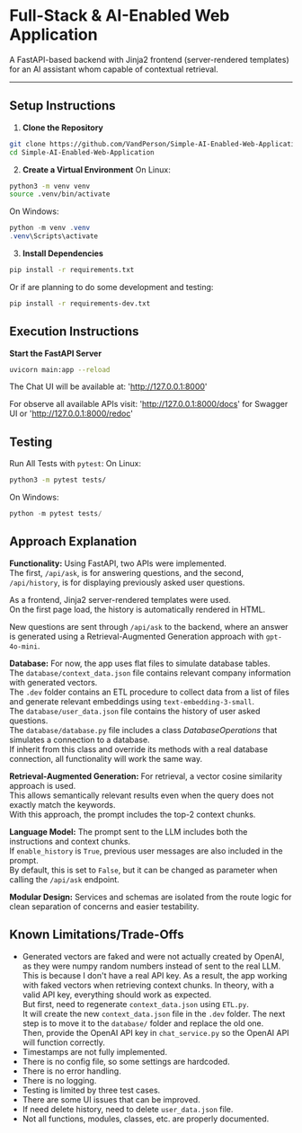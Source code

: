 # Full-Stack & AI-Enabled Web Application

A FastAPI-based backend with Jinja2 frontend (server-rendered templates) for an AI assistant whom capable of contextual retrieval.

---

## Setup Instructions

1) **Clone the Repository**
```bash
git clone https://github.com/VandPerson/Simple-AI-Enabled-Web-Application.git
cd Simple-AI-Enabled-Web-Application
```
2) **Create a Virtual Environment**
On Linux:
```bash
python3 -m venv venv
source .venv/bin/activate
```
On Windows:
```powershell
python -m venv .venv
.venv\Scripts\activate
```
3) **Install Dependencies**
```bash
pip install -r requirements.txt
```
Or if are planning to do some development and testing:
```bash
pip install -r requirements-dev.txt
```

## Execution Instructions

**Start the FastAPI Server**
```bash
uvicorn main:app --reload
```
The Chat UI will be available at: 'http://127.0.0.1:8000'

For observe all available APIs visit:
'http://127.0.0.1:8000/docs' for Swagger UI or 'http://127.0.0.1:8000/redoc'

## Testing

Run All Tests with `pytest`:
On Linux:
```bash
python3 -m pytest tests/
```
On Windows:
```powershell
python -m pytest tests/
```

## Approach Explanation

**Functionality:**
Using FastAPI, two APIs were implemented.  
The first, `/api/ask`, is for answering questions, and the second, `/api/history`, is for displaying previously asked user questions.

As a frontend, Jinja2 server-rendered templates were used.  
On the first page load, the history is automatically rendered in HTML.

New questions are sent through `/api/ask` to the backend, where an answer is generated using a Retrieval-Augmented Generation approach with `gpt-4o-mini`.

**Database:**
For now, the app uses flat files to simulate database tables.  
The `database/context_data.json` file contains relevant company information with generated vectors.  
The `.dev` folder contains an ETL procedure to collect data from a list of files and generate relevant embeddings using `text-embedding-3-small`.  
The `database/user_data.json` file contains the history of user asked questions.  
The `database/database.py` file includes a class *DatabaseOperations* that simulates a connection to a database.  
If inherit from this class and override its methods with a real database connection, all functionality will work the same way.

**Retrieval-Augmented Generation:**
For retrieval, a vector cosine similarity approach is used.  
This allows semantically relevant results even when the query does not exactly match the keywords.  
With this approach, the prompt includes the top-2 context chunks.

**Language Model:**
The prompt sent to the LLM includes both the instructions and context chunks.  
If `enable_history` is `True`, previous user messages are also included in the prompt.  
By default, this is set to `False`, but it can be changed as parameter when calling the `/api/ask` endpoint.

**Modular Design:**
Services and schemas are isolated from the route logic for clean separation of concerns and easier testability.

## Known Limitations/Trade-Offs

- Generated vectors are faked and were not actually created by OpenAI, as they were numpy random numbers instead of sent to the real LLM. This is because I don't have a real API key. As a result, the app working with faked vectors when retrieving context chunks.
In theory, with a valid API key, everything should work as expected.  
But first, need to regenerate `context_data.json` using `ETL.py`.  
It will create the new `context_data.json` file in the `.dev` folder. The next step is to move it to the `database/` folder and replace the old one.  
Then, provide the OpenAI API key in `chat_service.py` so the OpenAI API will function correctly.
- Timestamps are not fully implemented.
- There is no config file, so some settings are hardcoded.
- There is no error handling.
- There is no logging.
- Testing is limited by three test cases.
- There are some UI issues that can be improved.
- If need delete history, need to delete `user_data.json` file.
- Not all functions, modules, classes, etc. are properly documented.